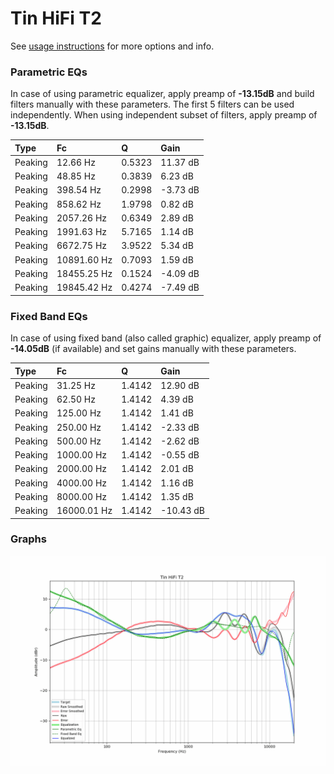 # Tin HiFi T2
See [usage instructions](https://github.com/jaakkopasanen/AutoEq#usage) for more options and info.

### Parametric EQs
In case of using parametric equalizer, apply preamp of **-13.15dB** and build filters manually
with these parameters. The first 5 filters can be used independently.
When using independent subset of filters, apply preamp of **-13.15dB**.

| Type    | Fc          |      Q | Gain     |
|:--------|:------------|:-------|:---------|
| Peaking | 12.66 Hz    | 0.5323 | 11.37 dB |
| Peaking | 48.85 Hz    | 0.3839 | 6.23 dB  |
| Peaking | 398.54 Hz   | 0.2998 | -3.73 dB |
| Peaking | 858.62 Hz   | 1.9798 | 0.82 dB  |
| Peaking | 2057.26 Hz  | 0.6349 | 2.89 dB  |
| Peaking | 1991.63 Hz  | 5.7165 | 1.14 dB  |
| Peaking | 6672.75 Hz  | 3.9522 | 5.34 dB  |
| Peaking | 10891.60 Hz | 0.7093 | 1.59 dB  |
| Peaking | 18455.25 Hz | 0.1524 | -4.09 dB |
| Peaking | 19845.42 Hz | 0.4274 | -7.49 dB |

### Fixed Band EQs
In case of using fixed band (also called graphic) equalizer, apply preamp of **-14.05dB**
(if available) and set gains manually with these parameters.

| Type    | Fc          |      Q | Gain      |
|:--------|:------------|:-------|:----------|
| Peaking | 31.25 Hz    | 1.4142 | 12.90 dB  |
| Peaking | 62.50 Hz    | 1.4142 | 4.39 dB   |
| Peaking | 125.00 Hz   | 1.4142 | 1.41 dB   |
| Peaking | 250.00 Hz   | 1.4142 | -2.33 dB  |
| Peaking | 500.00 Hz   | 1.4142 | -2.62 dB  |
| Peaking | 1000.00 Hz  | 1.4142 | -0.55 dB  |
| Peaking | 2000.00 Hz  | 1.4142 | 2.01 dB   |
| Peaking | 4000.00 Hz  | 1.4142 | 1.16 dB   |
| Peaking | 8000.00 Hz  | 1.4142 | 1.35 dB   |
| Peaking | 16000.01 Hz | 1.4142 | -10.43 dB |

### Graphs
![](./Tin%20HiFi%20T2.png)